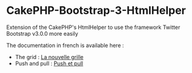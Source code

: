 CakePHP-Bootstrap-3-HtmlHelper
==============================

Extension of the CakePHP's HtmlHelper to use the framework Twitter Bootstrap v3.0.0 more easily

The documentation in french is available here :

* The grid : [La nouvelle grille](http://webandcow.com/Page/Ressources/32/CakePHP-et-Twitter-Bootstrap-7 "La nouvelle grille")
* Push and pull : [Push et pull](http://webandcow.com/Page/Ressources/33/CakePHP-et-Twitter-Bootstrap-8 "Push et pull")
